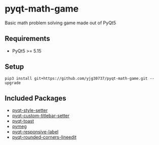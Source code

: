# pyqt-math-game
Basic math problem solving game made out of PyQt5

## Requirements
* PyQt5 >= 5.15

## Setup
`pip3 install git+https://github.com/yjg30737/pyqt-math-game.git --upgrade`

## Included Packages
* <a href="https://github.com/yjg30737/pyqt-style-setter.git">pyqt-style-setter</a>
* <a href="https://github.com/yjg30737/pyqt-custom-titlebar-setter">pyqt-custom-titlebar-setter</a>
* <a href="https://github.com/yjg30737/pyqt-toast.git">pyqt-toast</a>
* <a href="https://github.com/yjg30737/pymeg.git">pymeg</a>
* <a href="https://github.com/yjg30737/pyqt-responsive-label.git">pyqt-responsive-label</a>
* <a href="https://github.com/yjg30737/pyqt-rounded-corners-lineedit.git">pyqt-rounded-corners-lineedit</a>
